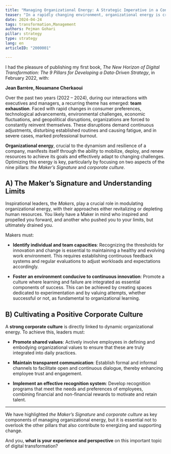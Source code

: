 ```yaml
---
title: "Managing Organizational Energy: A Strategic Imperative in a Constantly Evolving World"
teaser: "In a rapidly changing environment, organizational energy is crucial to aligning teams and driving innovation. Learn how to optimize this key resource to ensure your organization’s transformation and performance."
date: 2024-04-24
tags: transformation,Management
authors: Pejman Gohari
pillar: strategy
type: strategy
lang: en
articleID: "2000001"

---
```


I had the pleasure of publishing my first book, _The New Horizon of Digital Transformation: The 9 Pillars for Developing a Data-Driven Strategy_, in February 2022, with:

**Jean Barrère, Nouamane Cherkaoui**

Over the past two years (2022 – 2024), during our interactions with executives and managers, a recurring theme has emerged: **team exhaustion**. Faced with rapid changes in consumer preferences, technological advancements, environmental challenges, economic fluctuations, and geopolitical disruptions, organizations are forced to constantly reinvent themselves. These disruptions demand continuous adjustments, disturbing established routines and causing fatigue, and in severe cases, marked professional burnout.

**Organizational energy**, crucial to the dynamism and resilience of a company, manifests itself through the ability to mobilize, deploy, and renew resources to achieve its goals and effectively adapt to changing challenges. Optimizing this energy is key, particularly by focusing on two aspects of the nine pillars: _the Maker’s Signature_ and _corporate culture_.

## A) The Maker’s Signature and Understanding Limits

Inspirational leaders, the _Makers_, play a crucial role in modulating organizational energy, with their approaches either revitalizing or depleting human resources. You likely have a Maker in mind who inspired and propelled you forward, and another who pushed you to your limits, but ultimately drained you.

Makers must:

- **Identify individual and team capacities**: Recognizing the thresholds for innovation and change is essential to maintaining a healthy and evolving work environment. This requires establishing continuous feedback systems and regular evaluations to adjust workloads and expectations accordingly.

- **Foster an environment conducive to continuous innovation**: Promote a culture where learning and failure are integrated as essential components of success. This can be achieved by creating spaces dedicated to experimentation and by valuing attempts, whether successful or not, as fundamental to organizational learning.

## B) Cultivating a Positive Corporate Culture

A **strong corporate culture** is directly linked to dynamic organizational energy. To achieve this, leaders must:

- **Promote shared values**: Actively involve employees in defining and embodying organizational values to ensure that these are truly integrated into daily practices.

- **Maintain transparent communication**: Establish formal and informal channels to facilitate open and continuous dialogue, thereby enhancing employee trust and engagement.

- **Implement an effective recognition system**: Develop recognition programs that meet the needs and preferences of employees, combining financial and non-financial rewards to motivate and retain talent.

---

We have highlighted _the Maker’s Signature_ and _corporate culture_ as key components of managing organizational energy, but it is essential not to overlook the other pillars that also contribute to energizing and supporting change.

And you, **what is your experience and perspective** on this important topic of digital transformation?
